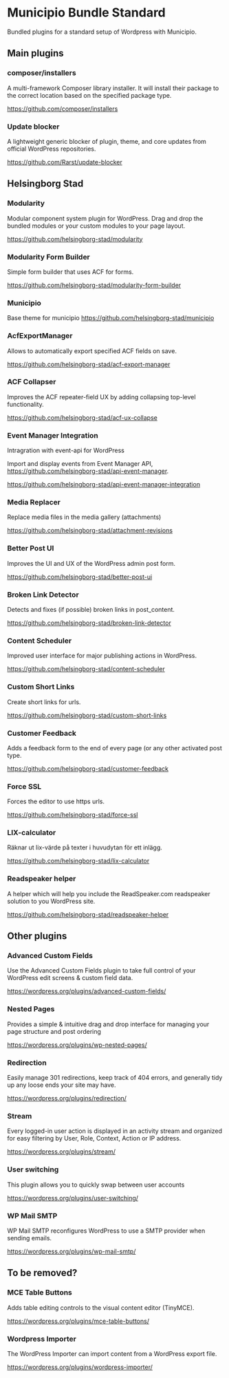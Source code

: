 # Municipio Bundle Standard

Bundled plugins for a standard setup of Wordpress with Municipio.

## Main plugins

### composer/installers
A multi-framework Composer library installer.  It will install their package to the correct location based on the specified package type.

https://github.com/composer/installers

### Update blocker
A lightweight generic blocker of plugin, theme, and core updates from official WordPress repositories.

https://github.com/Rarst/update-blocker

## Helsingborg Stad

### Modularity
Modular component system plugin for WordPress. Drag and drop the bundled modules or your custom modules to your page layout.

https://github.com/helsingborg-stad/modularity

### Modularity Form Builder
Simple form builder that uses ACF for forms.

https://github.com/helsingborg-stad/modularity-form-builder

### Municipio
Base theme for municipio
https://github.com/helsingborg-stad/municipio

### AcfExportManager
Allows to automatically export specified ACF fields on save.

https://github.com/helsingborg-stad/acf-export-manager

### ACF Collapser
Improves the ACF repeater-field UX by adding collapsing top-level functionality.

https://github.com/helsingborg-stad/acf-ux-collapse

### Event Manager Integration
Intragration with event-api for WordPress

Import and display events from Event Manager API, https://github.com/helsingborg-stad/api-event-manager.

https://github.com/helsingborg-stad/api-event-manager-integration

### Media Replacer
Replace media files in the media gallery (attachments)

https://github.com/helsingborg-stad/attachment-revisions

### Better Post UI
Improves the UI and UX of the WordPress admin post form.

https://github.com/helsingborg-stad/better-post-ui

### Broken Link Detector
Detects and fixes (if possible) broken links in post_content.

https://github.com/helsingborg-stad/broken-link-detector

### Content Scheduler
Improved user interface for major publishing actions in WordPress.

https://github.com/helsingborg-stad/content-scheduler

### Custom Short Links
Create short links for urls.

https://github.com/helsingborg-stad/custom-short-links

### Customer Feedback
Adds a feedback form to the end of every page (or any other activated post type.

https://github.com/helsingborg-stad/customer-feedback

### Force SSL
Forces the editor to use https urls.

https://github.com/helsingborg-stad/force-ssl

### LIX-calculator
Räknar ut lix-värde på texter i huvudytan för ett inlägg.

https://github.com/helsingborg-stad/lix-calculator

### Readspeaker helper
A helper which will help you include the ReadSpeaker.com readspeaker solution to you WordPress site.

https://github.com/helsingborg-stad/readspeaker-helper

## Other plugins

### Advanced Custom Fields
Use the Advanced Custom Fields plugin to take full control of your WordPress edit screens & custom field data.

https://wordpress.org/plugins/advanced-custom-fields/

### Nested Pages
Provides a simple & intuitive drag and drop interface for managing your page structure and post ordering

https://wordpress.org/plugins/wp-nested-pages/

### Redirection
Easily manage 301 redirections, keep track of 404 errors, and generally tidy up any loose ends your site may have.

https://wordpress.org/plugins/redirection/

### Stream
Every logged-in user action is displayed in an activity stream and organized for easy filtering by User, Role, Context, Action or IP address.

https://wordpress.org/plugins/stream/

### User switching
This plugin allows you to quickly swap between user accounts

https://wordpress.org/plugins/user-switching/

### WP Mail SMTP
WP Mail SMTP reconfigures WordPress to use a SMTP provider when sending emails.

https://wordpress.org/plugins/wp-mail-smtp/

## To be removed?

### MCE Table Buttons
Adds table editing controls to the visual content editor (TinyMCE).

https://wordpress.org/plugins/mce-table-buttons/

### Wordpress Importer
The WordPress Importer can import content from a WordPress export file.

https://wordpress.org/plugins/wordpress-importer/
